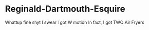 # Reginald-Dartmouth-Esquire
Whattup fine shyt
I swear I got W motion
In fact, I got TWO Air Fryers
